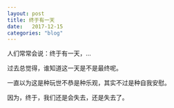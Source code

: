 ```yaml
---
layout: post
title: 终于有一天
date:   2017-12-15
categories: "blog"
---
```


人们常常会说：终于有一天，...  

过去总觉得，谁知道这一天是不是最终呢。  

一直以为这是种玩世不恭是种乐观，其实不过是种自我安慰。  

因为，终于，我们还是会失去，还是失去了。



